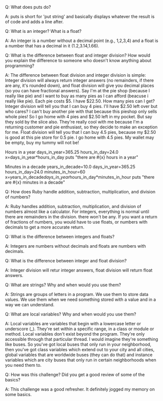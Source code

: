 Q: What does puts do?

A: puts is short for 'put string' and basically displays whatever the result is of code and adds a line after. 


Q:  What is an integer? What is a float?

A:  An integer is a number without a decimal point (e.g., 1,2,3,4) and a float is a number that has a decimal in it (1.2,3.14,1.66).


Q:  What is the difference between float and integer division? How would you explain the difference to someone who doesn't know anything about programming?

A:  The difference between float division and integer division is simple: Integer division will always return integer answers (no remainders, if there are any, it's rounded down), and float division will give you decimal places (so you can have fractional answers).
Say I'm at the pie shop (because I really like pie) and I want to buy as many pies as I can afford (beacuse i really like pie). Each pie costs $5. I have $22.50. How many pies can I get? Integer division will tell you that I can buy 4 pies. I'll have $2.50 left over but who cares? I can't buy another pie with that because this pieshop only sells whole pies! So I go home with 4 pies and $2.50 left in my pocket. But say they sold by the slice also. They're really cool with me because I'm a returning customer and pie enthusiast, so they decide to make an exception for me. Float division will tell you that I can buy 4.5 pies, because my $2.50 is good at this pie store for  0.5 pie. I go home with 4.5 pies. My wallet may be empty, buy my tummy will not be! 


Hours in a year
days_in_year=365.25
hours_in_day=24.0
x=days_in_year*hours_in_day
puts "there are #{x} hours in a year"


Minutes in a decade
years_in_decade=10.0
days_in_year=365.25
hours_in_day=24.0
minutes_in_hour=60
x=years_in_decade*days_in_year*hours_in_day*minutes_in_hour
puts "there are #{x} minutes in a decade"


Q:  How does Ruby handle addition, subtraction, multiplication, and division of numbers?

A:  Ruby handles addition, subtraction, multiplication, and division of numbers almost like a calculator. For integers, everything is normal until there are remainders in the division. there won't be any. If you want a return of fractions of numbers, you would have to use floats, or numbers with decimals to get a more accurate return.  


Q:  What is the difference between integers and floats?

A:  Integers are numbers without decimals and floats are numbers with decimals.


Q:  What is the difference between integer and float division?

A:  Integer division will retur integer answers, float division will return float answers. 


Q:  What are strings? Why and when would you use them?

A:  Strings are groups of letters in a program. We use them to store data values. We use them when we need something stored with a value and in a way we can understand.


Q:  What are local variables? Why and when would you use them?

A:  Local variables are variables that begin with a lowercase letter or underscore (_). They're set within a specific range, in a class or module or method. Local variables don't exist beyond the program. They're only accessible through that particular thread. I would imagine they're something like buses. So you've got local buses that only run in your neighborhood, then you've got class variables which extend out to your city and all cities, global variables that are worldwide buses (they can do that) and instance variables which are city buses that only run in certain neighborhoods when you need them to. 


Q:  How was this challenge? Did you get a good review of some of the basics?

A:  This challenge was a good refresher. It definitely jogged my memory on some basics. 